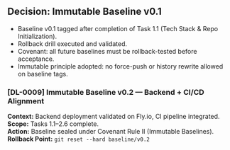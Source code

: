 ## Decision: Immutable Baseline v0.1
- Baseline v0.1 tagged after completion of Task 1.1 (Tech Stack & Repo Initialization).
- Rollback drill executed and validated.
- Covenant: all future baselines must be rollback-tested before acceptance.
- Immutable principle adopted: no force-push or history rewrite allowed on baseline tags.

### [DL-0009] Immutable Baseline v0.2 — Backend + CI/CD Alignment
**Context:** Backend deployment validated on Fly.io, CI pipeline integrated.  
**Scope:** Tasks 1.1–2.6 complete.  
**Action:** Baseline sealed under Covenant Rule II (Immutable Baselines).  
**Rollback Point:** `git reset --hard baseline/v0.2`

